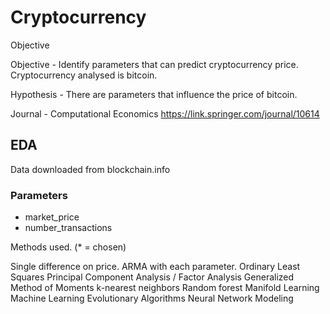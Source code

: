 # Cryptocurrency

Objective

Objective - Identify parameters that can predict cryptocurrency price. Cryptocurrency analysed is bitcoin.

Hypothesis - There are parameters that influence the price of bitcoin.

Journal - Computational Economics
https://link.springer.com/journal/10614

## EDA

Data downloaded from blockchain.info

### Parameters

* market_price
* number_transactions


Methods used. (* = chosen)

Single difference on price. ARMA with each parameter.
Ordinary Least Squares
Principal Component Analysis / Factor Analysis
Generalized Method of Moments
k-nearest neighbors
Random forest
Manifold Learning
Machine Learning
Evolutionary Algorithms
Neural Network Modeling
